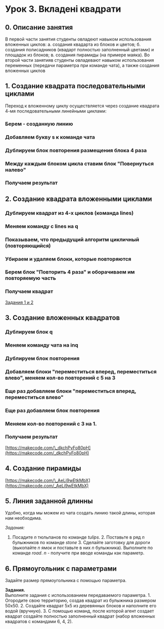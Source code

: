 # Урок 3. Вкладені квадрати

## 0. Описание занятия

В первой части занятия студенты овладеют навыком использования вложенных циклов: а. создания квадарта из блоков и цветов; б. создания полисадников \(квадарт полностью заполненный цветами\) и площадок из блоков; в. создания пирамиды \(на примере маяка\). Во второй части занятияв студенты овладевают навыком использования переменных \(передачи параметра при команде чата\), а также создания вложенных циклов

## 1. Создание квадрата последовательными циклами

Переход к вложенному циклу осуществляется через создание квадрата 4-мя последовательными линейными циклами:

### Берем - созданную линию

### Добавляем букву s к команде чата

### Дублируем блок повторения размещения блока 4 раза

### Между каждым блоком цикла ставим блок "Повернуться налево"

### Получаем результат

## 2. Создание квадрата вложенными циклами

### Дублируем квадрат из 4-х циклов \(команда lines\)

### Меняем команду с lines на q

### Показываем, что предыдущий алгоритм цикличный \(повторяющийся\)

### Убираем и удаляем блоки, которые повторяются

### Берем блок "Повторить 4 раза" и оборачиваем им повторяемую часть

### Получаем квадрат

[Задания 1 и 2](https://makecode.com/_AgviCpRy52pP)

## 3. Создание вложенных квадратов

### Дублируем блок q

### Меняем команду чата на inq

### Дублируем блок повторения

### Добавляем блоки "переместиться вперед, переместиться влево", меняем кол-во повторений с 5 на 3

### Еще раз добавляем блоки "переместиться вперед, переместиться влево"

### Еще раз добавляем блок повторения

### Меняем кол-во повторений с 3 на 1.

### Получаем результат

[https://makecode.com/\_dkchPyFo80pH](https://makecode.com/_dkchPyFo80pH)

## 4. Создание пирамиды

[https://makecode.com/\_AeLi9wEtkMbX](https://makecode.com/_AeLi9wEtkMbX)

## 5. Линия заданной длинны

Удобно, когда мы можем из чата создать линию такой длины, которая нам необходима.

_Задания:_  
1. Посадите _n_ тюльпанов по команде _tulips_. 2. Поставьте в ряд _n_ булыжников по команде _stone_ 3. Сделайте заготовку для дороги \(выкопайте _n_ ямок и поставьте в них _n_ булыжника\). Выполните по команде _road_. _n_ - получите при вводе команды как параметр.

## 6. Прямоугольник c параметрами

Задайте размер прямоугольника с помощью параметра.

**Задания.**  
Выполните задания с использованием передаваемого параметра. 1. Огородите свою территорию, создав квадрат из булыжника размером 50х50. 2. Создайте квадрат 5х5 из деревянных блоков и наполните его водой \(вручную\). 3. С помощью команд, после которой агент создает квадрат создайте полностью заполненный квадрат \(набор вложенных квадратов с командами 6, 4, 2\).

